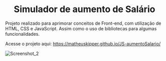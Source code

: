 <h1 align="center">Simulador de aumento de Salário</h1>

Projeto realizado para aprimorar conceitos de Front-end, com utilização de HTML, CSS e JavaScript. Assim como o uso de bibliotecas para algumas funcionalidades.

Acesse o projeto aqui: https://matheuskipper.github.io/JS-aumentoSalario/


![Screenshot_2](https://github.com/user-attachments/assets/12dc40c3-6301-4ccf-ab21-66496d8d7129)
